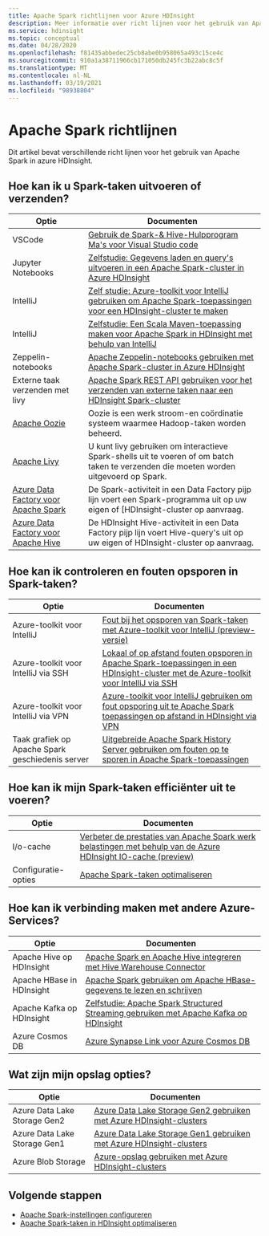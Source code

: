 ```yaml
---
title: Apache Spark richtlijnen voor Azure HDInsight
description: Meer informatie over richt lijnen voor het gebruik van Apache Spark in azure HDInsight.
ms.service: hdinsight
ms.topic: conceptual
ms.date: 04/28/2020
ms.openlocfilehash: f81435abbedec25cb8abe0b958065a493c15ce4c
ms.sourcegitcommit: 910a1a38711966cb171050db245fc3b22abc8c5f
ms.translationtype: MT
ms.contentlocale: nl-NL
ms.lasthandoff: 03/19/2021
ms.locfileid: "98938804"
---
```

# <a name="apache-spark-guidelines"></a>Apache Spark richtlijnen

Dit artikel bevat verschillende richt lijnen voor het gebruik van Apache Spark in azure HDInsight.

## <a name="how-do-i-run-or-submit-spark-jobs"></a>Hoe kan ik u Spark-taken uitvoeren of verzenden?

| Optie | Documenten |
|---|---|
| VSCode | [Gebruik de Spark-& Hive-Hulpprogram Ma's voor Visual Studio code](../hdinsight-for-vscode.md) |
| Jupyter Notebooks | [Zelfstudie: Gegevens laden en query's uitvoeren in een Apache Spark-cluster in Azure HDInsight](./apache-spark-load-data-run-query.md) |
| IntelliJ | [Zelf studie: Azure-toolkit voor IntelliJ gebruiken om Apache Spark-toepassingen voor een HDInsight-cluster te maken](./apache-spark-intellij-tool-plugin.md) |
| IntelliJ | [Zelfstudie: Een Scala Maven-toepassing maken voor Apache Spark in HDInsight met behulp van IntelliJ](./apache-spark-create-standalone-application.md) |
| Zeppelin-notebooks | [Apache Zeppelin-notebooks gebruiken met Apache Spark-cluster in Azure HDInsight](./apache-spark-zeppelin-notebook.md) |
| Externe taak verzenden met livy | [Apache Spark REST API gebruiken voor het verzenden van externe taken naar een HDInsight Spark-cluster](./apache-spark-livy-rest-interface.md) |
|[Apache Oozie](../hdinsight-use-oozie-linux-mac.md)|Oozie is een werk stroom-en coördinatie systeem waarmee Hadoop-taken worden beheerd.|
|[Apache Livy](./apache-spark-livy-rest-interface.md)|U kunt livy gebruiken om interactieve Spark-shells uit te voeren of om batch taken te verzenden die moeten worden uitgevoerd op Spark.|
|[Azure Data Factory voor Apache Spark](../../data-factory/transform-data-using-spark.md)|De Spark-activiteit in een Data Factory pijp lijn voert een Spark-programma uit op uw eigen of [HDInsight-cluster op aanvraag.|
|[Azure Data Factory voor Apache Hive](../../data-factory/transform-data-using-hadoop-hive.md)|De HDInsight Hive-activiteit in een Data Factory pijp lijn voert Hive-query's uit op uw eigen of HDInsight-cluster op aanvraag.|

## <a name="how-do-i-monitor-and-debug-spark-jobs"></a>Hoe kan ik controleren en fouten opsporen in Spark-taken?

| Optie | Documenten |
|---|---|
| Azure-toolkit voor IntelliJ | [Fout bij het opsporen van Spark-taken met Azure-toolkit voor IntelliJ (preview-versie)](apache-spark-intellij-tool-failure-debug.md) |
| Azure-toolkit voor IntelliJ via SSH | [Lokaal of op afstand fouten opsporen in Apache Spark-toepassingen in een HDInsight-cluster met de Azure-toolkit voor IntelliJ via SSH](apache-spark-intellij-tool-debug-remotely-through-ssh.md) |
| Azure-toolkit voor IntelliJ via VPN | [Azure-toolkit voor IntelliJ gebruiken om fout opsporing uit te Apache Spark toepassingen op afstand in HDInsight via VPN](apache-spark-intellij-tool-plugin-debug-jobs-remotely.md) |
| Taak grafiek op Apache Spark geschiedenis server | [Uitgebreide Apache Spark History Server gebruiken om fouten op te sporen in Apache Spark-toepassingen](./apache-azure-spark-history-server.md) |

## <a name="how-do-i-make-my-spark-jobs-run-more-efficiently"></a>Hoe kan ik mijn Spark-taken efficiënter uit te voeren?

| Optie | Documenten |
|---|---|
| I/o-cache | [Verbeter de prestaties van Apache Spark werk belastingen met behulp van de Azure HDInsight IO-cache (preview)](./apache-spark-improve-performance-iocache.md) |
| Configuratie-opties | [Apache Spark-taken optimaliseren](./apache-spark-perf.md) |

## <a name="how-do-i-connect-to-other-azure-services"></a>Hoe kan ik verbinding maken met andere Azure-Services?

| Optie | Documenten |
|---|---|
| Apache Hive op HDInsight | [Apache Spark en Apache Hive integreren met Hive Warehouse Connector](../interactive-query/apache-hive-warehouse-connector.md) |
| Apache HBase in HDInsight | [Apache Spark gebruiken om Apache HBase-gegevens te lezen en schrijven](../hdinsight-using-spark-query-hbase.md) |
| Apache Kafka op HDInsight | [Zelfstudie: Apache Spark Structured Streaming gebruiken met Apache Kafka op HDInsight](../hdinsight-apache-kafka-spark-structured-streaming.md) |
| Azure Cosmos DB | [Azure Synapse Link voor Azure Cosmos DB](../../cosmos-db/synapse-link.md) |

## <a name="what-are-my-storage-options"></a>Wat zijn mijn opslag opties?

| Optie | Documenten |
|---|---|
| Azure Data Lake Storage Gen2 | [Azure Data Lake Storage Gen2 gebruiken met Azure HDInsight-clusters](../hdinsight-hadoop-use-data-lake-storage-gen2.md) |
| Azure Data Lake Storage Gen1 | [Azure Data Lake Storage Gen1 gebruiken met Azure HDInsight-clusters](../hdinsight-hadoop-use-data-lake-storage-gen1.md) |
| Azure Blob Storage | [Azure-opslag gebruiken met Azure HDInsight-clusters](../hdinsight-hadoop-use-blob-storage.md) |

## <a name="next-steps"></a>Volgende stappen

* [Apache Spark-instellingen configureren](apache-spark-settings.md)
* [Apache Spark-taken in HDInsight optimaliseren](apache-spark-perf.md)
